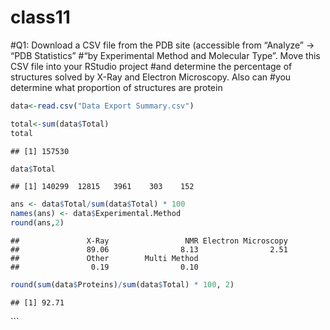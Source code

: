 class11
================

\#Q1: Download a CSV file from the PDB site (accessible from “Analyze”
-\> “PDB Statistics” \#“by Experimental Method and Molecular Type”. Move
this CSV file into your RStudio project \#and determine the percentage
of structures solved by X-Ray and Electron Microscopy. Also can \#you
determine what proportion of structures are protein

``` r
data<-read.csv("Data Export Summary.csv")
```

``` r
total<-sum(data$Total)
total
```

    ## [1] 157530

``` r
data$Total
```

    ## [1] 140299  12815   3961    303    152

``` r
ans <- data$Total/sum(data$Total) * 100
names(ans) <- data$Experimental.Method
round(ans,2)
```

    ##               X-Ray                 NMR Electron Microscopy 
    ##               89.06                8.13                2.51 
    ##               Other        Multi Method 
    ##                0.19                0.10

``` r
round(sum(data$Proteins)/sum(data$Total) * 100, 2)
```

    ## [1] 92.71

\`\`\`
